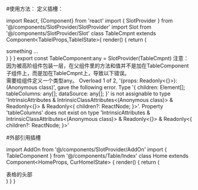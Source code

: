 
#使用方法：
定义插槽：
<!-- Table.tsx -->
import React, {Component} from 'react'
import { SlotProvider } from '@/components/SlotProvider/SlotProvider'
import Slot from '@/components/SlotProvider/Slot'
class TableCmpnt extends Component<TableIProps,TableIState>{
  render() {
    return (<div>
      <div>something ... </div>
      <Slot name="tool"></Slot>
    </div>)
  }
}
export const TableComponent:any = SlotProvider(TableCmpnt)
注意：
因为被高阶组件包装一层，在父组件里的方法和值并不是加在TableComponent子组件上，而是加在TableCmpnt上，导致以下错误。   
需要给组件定义一个类型any。
Overload 1 of 2, '(props: Readonly<{}>): (Anonymous class)', gave the following error.
Type '{ children: Element[]; tableColumns: any[]; dataSource: any[]; }' is not assignable to type 'IntrinsicAttributes & IntrinsicClassAttributes<(Anonymous class)> & Readonly<{}> & Readonly<{ children?: ReactNode; }>'.
  Property 'tableColumns' does not exist on type 'IntrinsicAttributes & IntrinsicClassAttributes<(Anonymous class)> & Readonly<{}> & Readonly<{ children?: ReactNode; }>'

#外部引用插槽
<!-- Home.tsx -->
import AddOn from '@/components/SlotProvider/AddOn'
import { TableComponent } from '@/components/Table/Index'
class Home extends Component<HomeProps, CurHomeIState> {
  render() {
    return (<div>
      <TableComponent tableColumns={this.state.tableColumns} dataSource={this.state.dataSource}>
          <AddOn slot="tool">
            <div onClick={this.clickHandle}>表格的头部</div>
          </AddOn>
        </TableComponent>
    </div>)
  }
}
